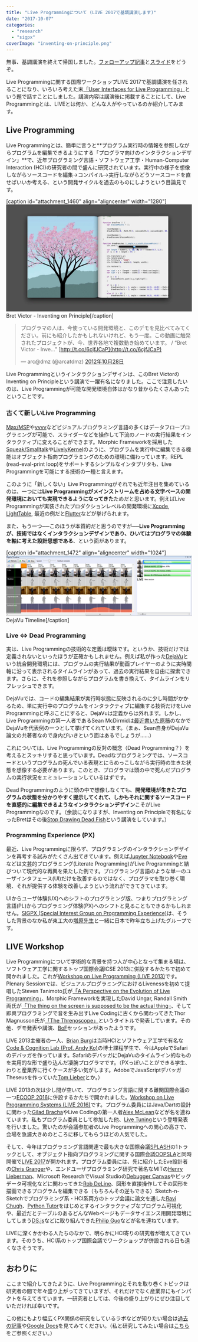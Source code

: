 ```yaml
---
title: "Live Programmingについて (LIVE 2017で基調講演します)"
date: "2017-10-07"
categories: 
  - "research"
  - "sigpx"
coverImage: "inventing-on-principle.png"
---
```


無事、基調講演を終えて帰国しました。[フォローアップ記事](https://junkato.jp/ja/live-programming/)と[スライド](https://junkato.jp/publications/live2017-kato-keynote-slides.pdf)をどうぞ。

Live Programmingに関する国際ワークショップLIVE 2017で基調講演を任されることになり、いろいろ考えた末[「User Interfaces for Live Programming」](https://2017.splashcon.org/event/live-2017-keynote-a)という題で話すことにしました。講演内容は講演後に掲載することにして、Live Programmingとは、LIVEとは何か、どんな人がやっているのか紹介してみます。

## Live Programming

Live Programmingとは、簡単に言うと**プログラム実行時の情報を参照しながらプログラムを編集できるようにする「プログラマ向けのインタラクションデザイン」**で、近年プログラミング言語・ソフトウェア工学・Human-Computer Interaction (HCI)の研究者の間で盛んに研究されています。実行中の様子を想像しながらソースコードを編集→コンパイル→実行しながらどうソースコードを直せばいいか考える、という開発サイクルを過去のものにしようという目論見です。

\[caption id="attachment\_1460" align="aligncenter" width="1280"\][![](images/inventing-on-principle.png)](https://vimeo.com/36579366) Bret Victor - Inventing on Principle\[/caption\]

> プログラマの人は、今使っている開発環境と、このデモを見比べてみてください。前にも紹介したかもしれないけれど、もう一度。この動画に触発されたプロジェクトが、今、世界各地で複数動き始めています。 / “Bret Victor - Inve…” [http://t.co/6cjfJCaP](http://t.co/6cjfJCaP)
> 
> — arc@dmz (@arcatdmz) [2012年10月28日](https://twitter.com/arcatdmz/status/262493485624619008?ref_src=twsrc%5Etfw)

Live Programmingというインタラクションデザインは、このBret VictorのInventing on Principleという講演で一躍有名になりました。ここで注意したいのは、Live Programmingが可能な開発環境自体はかなり昔からたくさんあったということです。

### 古くて新しいLive Programming

[Max/MSP](https://cycling74.com/products/max/)や[vvvv](https://vvvv.org/)などビジュアルプログラミング言語の多くはデータフロープログラミングが可能で、スライダーなどを操作して下流のノードの実行結果をインタラクティブに変えることができます。Morphic Frameworkを採用した[Squeak/Smalltalk](http://squeak.org/)や[LivelyKernel](https://www.lively-kernel.org/)のように、プログラムを実行中に編集できる機能はオブジェクト指向プログラミングのための環境に備わっています。REPL (read-eval-print loop)をサポートするシンプルなインタプリタも、Live Programmingを可能にする技術の一種と言えます。

このように「新しくない」Live Programmingがそれでも近年注目を集めているのは、一つには**Live Programmingがメインストリームを占める文字ベースの開発環境においても実現できるようになってきた**ためだと思います。例えばLive Programmingが実装されたプロダクションレベルの開発環境に[Xcode](https://www.macstories.net/mac/xcode-6-live-rendering-visual-view-debugging-and-swift/), [LightTable](https://www.youtube.com/watch?v=H58-n7uldoU), 最近の例だと[Flutter](https://flutter.io/)などが挙げられます。

また、もう一つ──このほうが本質的だと思うのですが──**Live Programmingが、技術ではなくインタラクションデザインであり、ひいてはプログラマの体験を軸に考えた設計思想である**、という面があります。

\[caption id="attachment\_1472" align="aligncenter" width="1024"\][![](images/fig6-timeline-1024x332.png)](https://junkato.jp/ja/dejavu/) DejaVu Timeline\[/caption\]

### Live ⇔ Dead Programming

実は、Live Programmingの技術的な定義は曖昧です。というか、技術だけでは定義されないといったほうが正確かもしれません。例えば私が作った[DejaVu](https://junkato.jp/ja/dejavu/)という統合開発環境には、プログラムの実行結果が動画プレイヤーのように実時間軸に沿って表示されるタイムラインがあって、過去の実行結果を自由に探索できます。さらに、それを参照しながらプログラムを書き換えて、タイムラインをリフレッシュできます。

DejaVuでは、コードの編集結果が実行時状態に反映されるのに少し時間がかかるため、単に実行中のプログラムをインタラクティブに編集する技術だけをLive Programmingと呼ぶことにすると、DejaVuは定義からは外れます。しかし、Live Programmingの第一人者であるSean McDirmidは[最近書いた原稿](https://2017.splashcon.org/track/live-2017#A-Brief-Intro-to-Live-Programming)のなかでDejaVuを代表例の一つとして挙げてくれています。（まぁ、Sean自身がDejaVu論文の共著者なので身内びいきという面はあるでしょうが……）

これについては、Live Programmingの反対の概念（Dead Programming？）を考えるとスッキリすると思っています。Deadなプログラミングでは、ソースコードというプログラムの死んでいる表現とにらめっこしながら実行時の生きた状態を想像する必要があります。このとき、プログラマは頭の中で死んだプログラムの実行状況をエミュレーションしているはずです。

Dead Programmingのように頭の中で想像しなくても、**開発環境が生きたプログラムの状態を分かりやすく提示してくれて、しかもそれに関するソースコードを直感的に編集できるようなインタラクションデザイン**こそがLive Programmingなのです。（余談になりますが、Inventing on Principleで有名になったBretはその後[Stop Drawing Dead Fish](https://vimeo.com/64895205)という講演をしています。）

### Programming Experience (PX)

最近、Live Programmingに限らず、プログラミングのインタラクションデザインを再考する試みがたくさん出てきています。例えば[Jupyter Notebook](http://jupyter.org)や[Eve](http://witheve.com/)などは文芸的プログラミング(Literate Programming)がLive Programmingと結びついて現代的な再興を果たした例です。プログラミング言語のような単一のユーザインタフェース(UI)だけを改善するのではなく、プログラマを取り巻く環境、それが提供する体験を改善しようという流れができてきています。

UIからユーザ体験(UX)へのシフトのプログラミング版、つまりプログラミング言語(PL)からプログラミング体験(PX)へのシフトと見ることもできるかもしれません。[SIGPX (Special Interest Group on Programming Experience)](https://sigpx.org/)は、そうした背景のなか私が東工大の[増原先生](http://prg.is.titech.ac.jp/ja/)と一緒に日本で昨年立ち上げたグループです。

## LIVE Workshop

Live Programmingについて学術的な背景を持つ人が中心となって集まる場は、ソフトウェア工学に関するトップ国際会議ICSE 2013に併設するかたちで初めて開かれました。これが[Workshop on Live Programming (LIVE 2013)](http://liveprogramming.github.io/2013/about.html)です。Plenary Sessionでは、ビジュアルプログラミングにおけるLivenessを初めて提唱したSteven Tanimoto氏が[「A Perspective on the Evolution of Live Programming」](http://liveprogramming.github.io/2013/papers/liveness.pdf)、Morphic Frameworkを実現したDavid Ungar, Randall Smith両氏が[「The thing on the screen is supposed to be the actual thing」](http://davidungar.net/Live2013/Live_2013.html)、そして即興プログラミングで音を生み出すLive Codingに古くから関わってきたThor Magnusson氏が[「The Threnoscope」](http://liveprogramming.github.io/2013/papers/thor.pdf)というタイトルで発表しています。その他、デモ発表や講演、[BoF](https://en.wikipedia.org/wiki/Birds_of_a_feather_%28computing%29)セッションがあったようです。

LIVE 2013主催者の一人、[Brian Burg](http://brrian.org/)は当時HCIとソフトウェア工学で有名な[Code & Cognition Lab (Prof. Andy Ko)](http://faculty.washington.edu/ajko/)の博士課程学生で、今はAppleでSafariのデバッガを作っています。SafariのデバッガにDejaVuのタイムライン的なものを実用的な形で盛り込んだ凄腕プログラマです。（PXっぽいことができる学生、わりと産業界に行くケースが多い気がします。AdobeでJavaScriptデバッガTheseusを作っていた[Tom Lieber](http://alltom.com/)とか。）

LIVE 2013の次は少し間が空いて、プログラミング言語に関する難関国際会議の一つ[ECOOP 2016](https://2016.ecoop.org/)に併設するかたちで開かれました。[Workshop on Live Programming Systems (LIVE 2016)](https://2016.ecoop.org/track/LIVE-2016)です。プログラム委員にはJava/Dartの設計に関わった[Gilad Bracha](http://bracha.org/Site/Home.html)やLive Codingの第一人者[Alex McLean](http://slab.org/)などが名を連ねています。私もプログラム委員として参加した他、[Live Tuning](https://junkato.jp/live-tuning)という登壇発表を行いました。驚いたのが会議参加者のLive Programmingへの関心の高さで、会場を急遽大きめのところに移してもらうほどの人気でした。

そして、今年はプログラミング言語関連で最も大きな国際会議[SPLASH](https://2017.splashcon.org/home)の1トラックとして、オブジェクト指向プログラミングに関する国際会議[OOPSLA](https://2017.splashcon.org/track/splash-2017-OOPSLA)と同時開催で[LIVE 2017](https://2017.splashcon.org/track/live-2017#program)が開かれます。プログラム委員には、先に紹介したEve設計者の[Chris Granger](http://www.chris-granger.com/)や、エンドユーザプログラミング研究で著名なMITの[Henry Lieberman](http://web.media.mit.edu/~lieber/)、Microsoft ResearchでVisual Studioの[Debugger Canvas](https://marketplace.visualstudio.com/items?itemName=DebuggerCanvasTeam.DebuggerCanvas)やビッグデータ可視化などに関わってきた[Rob DeLine](https://www.microsoft.com/en-us/research/people/rdeline/)、図形を直接操作してその図形を描画できるプログラムを編集できる（もちろんその逆もできる）Sketch-n-Sketchでプログラミング系・HCI系両方のトップ会議に論文を通した[Ravi Chugh](http://people.cs.uchicago.edu/~rchugh/)、[Python Tutor](http://pythontutor.com)をはじめとするインタラクティブなプログラム可視化や、最近だとテーブルのあるどんなWebページもデータサイエンス用開発環境にしてしまう[DS.js](http://pgbovine.net/dsjs-paper.htm)などに取り組んできた[Philip Guo](http://pgbovine.net)などが名を連ねています。

LIVEに深くかかわる人たちのなかで、明らかにHCI寄りの研究者が増えてきています。そのうち、HCI系のトップ国際会議でワークショップが併設される日も遠くなさそうです。

## おわりに

ここまで紹介してきたように、Live Programmingとそれを取り巻くトピックは研究者の間で年々盛り上がってきていますが、それだけでなく産業界にもインパクトを与えてきています。一研究者としては、今後の盛り上がりにぜひ注目していただければ幸いです。

この他にもより幅広くPX関係の研究をしているラボなどが知りたい場合は[過去の記事](https://junkato.jp/ja/blog/2013/09/27/devenv-research-labs/)や[Google Docs](https://docs.google.com/document/d/176yfANBFr0txgYJSROFPEdGkPwXhicrP9YZu_bJlgyg/edit)を見てみてください。（私と研究してみたい場合は[こちら](https://junkato.jp/ja/collaborations/)をご参照ください。）
